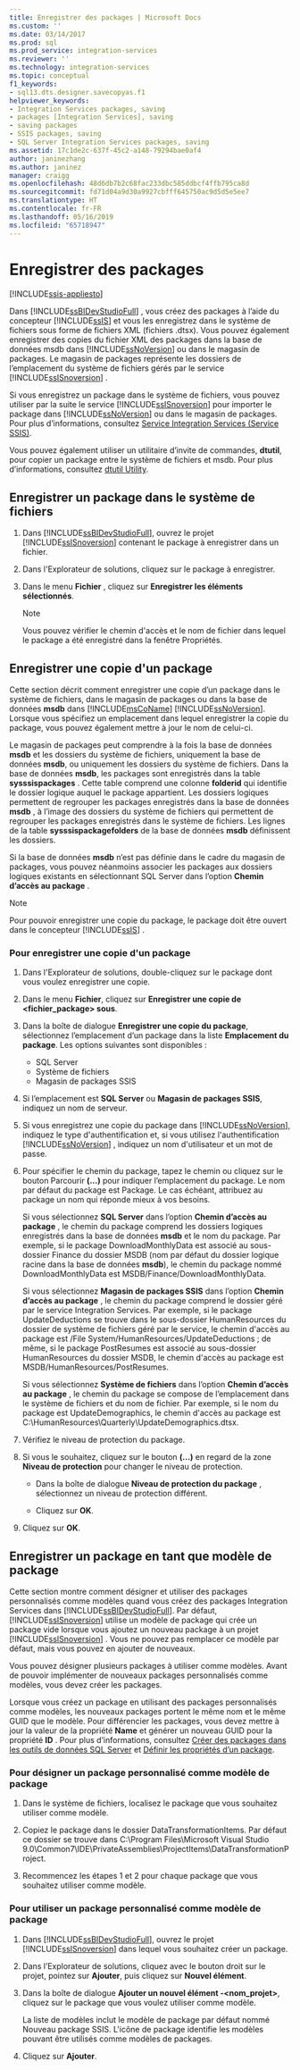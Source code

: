 ```yaml
---
title: Enregistrer des packages | Microsoft Docs
ms.custom: ''
ms.date: 03/14/2017
ms.prod: sql
ms.prod_service: integration-services
ms.reviewer: ''
ms.technology: integration-services
ms.topic: conceptual
f1_keywords:
- sql13.dts.designer.savecopyas.f1
helpviewer_keywords:
- Integration Services packages, saving
- packages [Integration Services], saving
- saving packages
- SSIS packages, saving
- SQL Server Integration Services packages, saving
ms.assetid: 17c1de2c-637f-45c2-a148-79294bae0af4
author: janinezhang
ms.author: janinez
manager: craigg
ms.openlocfilehash: 48d6db7b2c68fac233dbc585ddbcf4ffb795ca8d
ms.sourcegitcommit: fd71d04a9d30a9927cbfff645750ac9d5d5e5ee7
ms.translationtype: HT
ms.contentlocale: fr-FR
ms.lasthandoff: 05/16/2019
ms.locfileid: "65718947"
---
```

# <a name="save-packages"></a>Enregistrer des packages

[!INCLUDE[ssis-appliesto](../includes/ssis-appliesto-ssvrpluslinux-asdb-asdw-xxx.md)]


  Dans [!INCLUDE[ssBIDevStudioFull](../includes/ssbidevstudiofull-md.md)] , vous créez des packages à l’aide du concepteur [!INCLUDE[ssIS](../includes/ssis-md.md)] et vous les enregistrez dans le système de fichiers sous forme de fichiers XML (fichiers .dtsx). Vous pouvez également enregistrer des copies du fichier XML des packages dans la base de données msdb dans [!INCLUDE[ssNoVersion](../includes/ssnoversion-md.md)] ou dans le magasin de packages. Le magasin de packages représente les dossiers de l’emplacement du système de fichiers gérés par le service [!INCLUDE[ssISnoversion](../includes/ssisnoversion-md.md)] .  
  
 Si vous enregistrez un package dans le système de fichiers, vous pouvez utiliser par la suite le service [!INCLUDE[ssISnoversion](../includes/ssisnoversion-md.md)] pour importer le package dans [!INCLUDE[ssNoVersion](../includes/ssnoversion-md.md)] ou dans le magasin de packages. Pour plus d’informations, consultez [Service Integration Services &#40;Service SSIS&#41;](../integration-services/service/integration-services-service-ssis-service.md).  
  
 Vous pouvez également utiliser un utilitaire d’invite de commandes, **dtutil**, pour copier un package entre le système de fichiers et msdb. Pour plus d’informations, consultez [dtutil Utility](../integration-services/dtutil-utility.md).  
## <a name="save-a-package-to-the-file-system"></a>Enregistrer un package dans le système de fichiers  
  
1.  Dans [!INCLUDE[ssBIDevStudioFull](../includes/ssbidevstudiofull-md.md)], ouvrez le projet [!INCLUDE[ssISnoversion](../includes/ssisnoversion-md.md)] contenant le package à enregistrer dans un fichier.  
  
2.  Dans l'Explorateur de solutions, cliquez sur le package à enregistrer.  
  
3.  Dans le menu **Fichier** , cliquez sur **Enregistrer les éléments sélectionnés**.  
  
    > [!NOTE]  
    >  Vous pouvez vérifier le chemin d'accès et le nom de fichier dans lequel le package a été enregistré dans la fenêtre Propriétés.  

## <a name="save-a-copy-of-a-package"></a>Enregistrer une copie d'un package
  Cette section décrit comment enregistrer une copie d’un package dans le système de fichiers, dans le magasin de packages ou dans la base de données **msdb** dans [!INCLUDE[msCoName](../includes/msconame-md.md)] [!INCLUDE[ssNoVersion](../includes/ssnoversion-md.md)]. Lorsque vous spécifiez un emplacement dans lequel enregistrer la copie du package, vous pouvez également mettre à jour le nom de celui-ci.  
  
 Le magasin de packages peut comprendre à la fois la base de données **msdb** et les dossiers du système de fichiers, uniquement la base de données **msdb**, ou uniquement les dossiers du système de fichiers. Dans la base de données **msdb**, les packages sont enregistrés dans la table **sysssispackages** . Cette table comprend une colonne **folderid** qui identifie le dossier logique auquel le package appartient. Les dossiers logiques permettent de regrouper les packages enregistrés dans la base de données **msdb** , à l’image des dossiers du système de fichiers qui permettent de regrouper les packages enregistrés dans le système de fichiers. Les lignes de la table **sysssispackagefolders** de la base de données **msdb** définissent les dossiers.  
  
 Si la base de données **msdb** n’est pas définie dans le cadre du magasin de packages, vous pouvez néanmoins associer les packages aux dossiers logiques existants en sélectionnant SQL Server dans l’option **Chemin d’accès au package** .  
  
> [!NOTE]  
>  Pour pouvoir enregistrer une copie du package, le package doit être ouvert dans le concepteur [!INCLUDE[ssIS](../includes/ssis-md.md)] .  
  
### <a name="to-save-a-copy-of-a-package"></a>Pour enregistrer une copie d'un package  
  
1.  Dans l'Explorateur de solutions, double-cliquez sur le package dont vous voulez enregistrer une copie.  
  
2.  Dans le menu **Fichier**, cliquez sur **Enregistrer une copie de \<fichier_package> sous**.  
  
3.  Dans la boîte de dialogue **Enregistrer une copie du package**, sélectionnez l’emplacement d’un package dans la liste **Emplacement du package**. Les options suivantes sont disponibles :  
    -   SQL Server
    -   Système de fichiers 
    -   Magasin de packages SSIS 
  
4.  Si l’emplacement est **SQL Server** ou **Magasin de packages SSIS**, indiquez un nom de serveur.  
  
5.  Si vous enregistrez une copie du package dans [!INCLUDE[ssNoVersion](../includes/ssnoversion-md.md)], indiquez le type d'authentification et, si vous utilisez l'authentification [!INCLUDE[ssNoVersion](../includes/ssnoversion-md.md)] , indiquez un nom d'utilisateur et un mot de passe.  
  
6.  Pour spécifier le chemin du package, tapez le chemin ou cliquez sur le bouton Parcourir **(...)** pour indiquer l’emplacement du package. Le nom par défaut du package est Package. Le cas échéant, attribuez au package un nom qui réponde mieux à vos besoins.  
  
     Si vous sélectionnez **SQL Server** dans l’option **Chemin d’accès au package** , le chemin du package comprend les dossiers logiques enregistrés dans la base de données **msdb** et le nom du package. Par exemple, si le package DownloadMonthlyData est associé au sous-dossier Finance du dossier MSDB (nom par défaut du dossier logique racine dans la base de données **msdb**), le chemin du package nommé DownloadMonthlyData est MSDB/Finance/DownloadMonthlyData.  
  
     Si vous sélectionnez **Magasin de packages SSIS** dans l’option **Chemin d’accès au package** , le chemin du package comprend le dossier géré par le service Integration Services. Par exemple, si le package UpdateDeductions se trouve dans le sous-dossier HumanResources du dossier de système de fichiers géré par le service, le chemin d'accès au package est /File System/HumanResources/UpdateDeductions ; de même, si le package PostResumes est associé au sous-dossier HumanResources du dossier MSDB, le chemin d'accès au package est MSDB/HumanResources/PostResumes.  
  
     Si vous sélectionnez **Système de fichiers** dans l’option **Chemin d’accès au package** , le chemin du package se compose de l’emplacement dans le système de fichiers et du nom de fichier. Par exemple, si le nom du package est UpdateDemographics, le chemin d'accès au package est C:\HumanResources\Quarterly\UpdateDemographics.dtsx.  
  
7.  Vérifiez le niveau de protection du package.  
  
8.  Si vous le souhaitez, cliquez sur le bouton **(...)** en regard de la zone **Niveau de protection** pour changer le niveau de protection.  
  
    -   Dans la boîte de dialogue **Niveau de protection du package** , sélectionnez un niveau de protection différent.  
  
    -   Cliquez sur **OK**.  
  
9. Cliquez sur **OK**.  

## <a name="save-a-package-as-a-package-template"></a>Enregistrer un package en tant que modèle de package
 Cette section montre comment désigner et utiliser des packages personnalisés comme modèles quand vous créez des packages Integration Services dans [!INCLUDE[ssBIDevStudioFull](../includes/ssbidevstudiofull-md.md)]. Par défaut, [!INCLUDE[ssISnoversion](../includes/ssisnoversion-md.md)] utilise un modèle de package qui crée un package vide lorsque vous ajoutez un nouveau package à un projet [!INCLUDE[ssISnoversion](../includes/ssisnoversion-md.md)] . Vous ne pouvez pas remplacer ce modèle par défaut, mais vous pouvez en ajouter de nouveaux.  
  
 Vous pouvez désigner plusieurs packages à utiliser comme modèles. Avant de pouvoir implémenter de nouveaux packages personnalisés comme modèles, vous devez créer les packages.  
  
 Lorsque vous créez un package en utilisant des packages personnalisés comme modèles, les nouveaux packages portent le même nom et le même GUID que le modèle. Pour différencier les packages, vous devez mettre à jour la valeur de la propriété **Name** et générer un nouveau GUID pour la propriété **ID** . Pour plus d’informations, consultez [Créer des packages dans les outils de données SQL Server](../integration-services/create-packages-in-sql-server-data-tools.md) et [Définir les propriétés d’un package](../integration-services/set-package-properties.md).  
  
### <a name="to-designate-a-custom-package-as-a-package-template"></a>Pour désigner un package personnalisé comme modèle de package  
  
1.  Dans le système de fichiers, localisez le package que vous souhaitez utiliser comme modèle.  
  
2.  Copiez le package dans le dossier DataTransformationItems. Par défaut ce dossier se trouve dans C:\Program Files\Microsoft Visual Studio 9.0\Common7\IDE\PrivateAssemblies\ProjectItems\DataTransformationProject.  
  
3.  Recommencez les étapes 1 et 2 pour chaque package que vous souhaitez utiliser comme modèle.  
  
### <a name="to-use-a-custom-package-as-a-package-template"></a>Pour utiliser un package personnalisé comme modèle de package  
  
1.  Dans [!INCLUDE[ssBIDevStudioFull](../includes/ssbidevstudiofull-md.md)], ouvrez le projet [!INCLUDE[ssISnoversion](../includes/ssisnoversion-md.md)] dans lequel vous souhaitez créer un package.  
  
2.  Dans l’Explorateur de solutions, cliquez avec le bouton droit sur le projet, pointez sur **Ajouter**, puis cliquez sur **Nouvel élément**.  
  
3.  Dans la boîte de dialogue **Ajouter un nouvel élément -\<nom_projet>**, cliquez sur le package que vous voulez utiliser comme modèle.  
  
     La liste de modèles inclut le modèle de package par défaut nommé Nouveau package SSIS. L'icône de package identifie les modèles pouvant être utilisés comme modèles de packages.  
  
4.  Cliquez sur **Ajouter**.  

